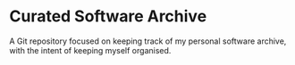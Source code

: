# Curated Software Archive
A Git repository focused on keeping track of my personal software archive, with the intent of keeping myself organised.
